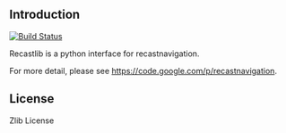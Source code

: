 ## Introduction
[![Build Status](https://secure.travis-ci.org/layzerar/recastlib.png?branch=master)](https://travis-ci.org/layzerar/recastlib)

Recastlib is a python interface for recastnavigation.

For more detail, please see https://code.google.com/p/recastnavigation.


## License
Zlib License
